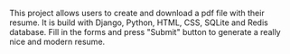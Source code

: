 This project allows users to create and download a pdf file with their resume. It is build with Django, Python, HTML, CSS, SQLite and Redis database.
Fill in the forms and press "Submit" button to generate a really nice and modern resume.
